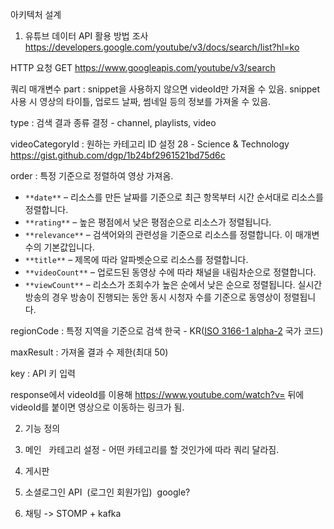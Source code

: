아키텍처 설계





1. 유튜브 데이터 API 활용 방법 조사
https://developers.google.com/youtube/v3/docs/search/list?hl=ko

HTTP 요청
GET https://www.googleapis.com/youtube/v3/search

쿼리 매개변수
part : snippet을 사용하지 않으면 videoId만 가져올 수 있음.
snippet 사용 시 영상의 타이틀, 업로드 날짜, 썸네일 등의 정보를 가져올 수 있음.

type : 검색 결과 종류 결정 - channel, playlists, video

videoCategoryId : 원하는 카테고리 ID 설정
28 - Science & Technology
https://gist.github.com/dgp/1b24bf2961521bd75d6c

order : 특정 기준으로 정렬하여 영상 가져옴.
- `**date**` – 리소스를 만든 날짜를 기준으로 최근 항목부터 시간 순서대로 리소스를 정렬합니다.
- `**rating**` – 높은 평점에서 낮은 평점순으로 리소스가 정렬됩니다.
- `**relevance**` – 검색어와의 관련성을 기준으로 리소스를 정렬합니다. 이 매개변수의 기본값입니다.
- `**title**` – 제목에 따라 알파벳순으로 리소스를 정렬합니다.
- `**videoCount**` – 업로드된 동영상 수에 따라 채널을 내림차순으로 정렬합니다.
- `**viewCount**` – 리소스가 조회수가 높은 순에서 낮은 순으로 정렬됩니다. 실시간 방송의 경우 방송이 진행되는 동안 동시 시청자 수를 기준으로 동영상이 정렬됩니다.

regionCode : 특정 지역을 기준으로 검색
한국 - KR([ISO 3166-1 alpha-2](http://www.iso.org/iso/country_codes/iso_3166_code_lists/country_names_and_code_elements.htm) 국가 코드)

maxResult : 가져올 결과 수 제한(최대 50)

key : API 키 입력

response에서 videoId를 이용해 https://www.youtube.com/watch?v= 뒤에 videoId를 붙이면 영상으로 이동하는 링크가 됨.

2. 기능 정의
1. 메인  
    카테고리 설정 - 어떤 카테고리를 할 것인가에 따라 쿼리 달라짐.
	    
    
    
2. 게시판 
    
3. 소셜로그인 API  (로그인 회원가입)  google?
    
4. 채팅 -> STOMP + kafka



